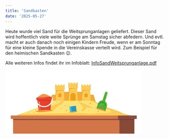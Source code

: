 ```yaml
---
title: 'Sandkasten'
date: '2025-05-27'
---
```


Heute wurde viel Sand für die Weitsprunganlagen geliefert.
Dieser Sand wird hoffentlich viele weite Sprünge am Samstag sicher abfedern.
Und evtl. macht er auch danach noch einigen Kindern Freude,
wenn er am Sonntag für eine kleine Spende in die Vereinskasse verteilt wird.
Zum Beispiel für den heimischen Sandkasten 😉.

Alle weiteren Infos findet ihr im Infoblatt: [InfoSandWeitsprunganlage.pdf](InfoSandWeitsprunganlage.pdf)

![sandkasten](sandkasten.jpg)
